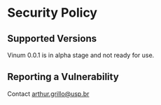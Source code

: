 # Security Policy

## Supported Versions

Vinum 0.0.1 is in alpha stage and not ready for use.
<!--

| Version | Supported          |
| ------- | ------------------ |
| 5.1.x   | :white_check_mark: |
| 5.0.x   | :x:                |
| 4.0.x   | :white_check_mark: |
| < 4.0   | :x:                |

-->

## Reporting a Vulnerability

Contact arthur.grillo@usp.br 
